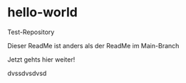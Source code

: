 # hello-world
Test-Repository

Dieser ReadMe ist anders als der ReadMe im Main-Branch

Jetzt gehts hier weiter!

dvssdvsdvsd
